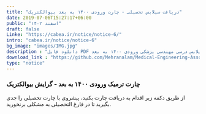 ```yaml
---
title: "دریافت سیلابس تحصیلی - چارت ورودی ۱۴۰۰ به بعد بیوالکتریک"
date: 2019-07-06T15:27:17+06:00
public: "اسفند ۱۴۰۲"
draft: false
Linke: "https://cabea.ir/notice/notice-6/"
intro: "cabea.ir/notice/notice-6"
bg_image: "images/IMG.jpg"
description : "دانلود فایل PDF سیلابس درسی مهندسی پزشکی ورودی ۱۴۰۰ به بعد"
download_link : "https://github.com/Mehranalam/Medical-Engineering-Association/raw/main/static/%DA%86%D8%A7%D8%B1%D8%AA%20%D8%AA%D8%B1%D9%85%DB%8C%DA%A9%20%D8%A8%DB%8C%D9%88%D8%A7%D9%84%DA%A9%D8%AA%D8%B1%DB%8C%DA%A9%201400.pdf"
type: "notice"
---
```


### چارت ترمیک ورودی ۱۴۰۰ به بعد - گرایش بیوالکتریک

از طریق دکمه زیر اقدام به دریافت چارت بکنید، پیشروی با چارت تحصیلی را جدی بگیرید تا در فارغ التحصیلی به مشکلی برنخورید.
